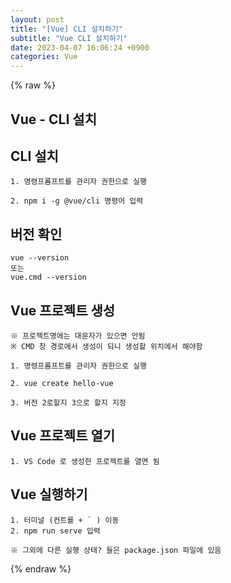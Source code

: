 ```yaml
---  
layout: post  
title: "[Vue] CLI 설치하기"  
subtitle: "Vue CLI 설치하기"  
date: 2023-04-07 16:06:24 +0900  
categories: Vue  
---  
```

{% raw %}  
## Vue - CLI 설치  
  
## CLI 설치  
	1. 명령프롬프트를 관리자 권한으로 실행  
  
	2. npm i -g @vue/cli 명령어 입력  
  
## 버전 확인  
	vue --version  
	또는  
	vue.cmd --version  
  
## Vue 프로젝트 생성  
	※ 프로젝트명에는 대문자가 있으면 안됨  
	※ CMD 창 경로에서 생성이 되니 생성할 위치에서 해야함  
  
	1. 명령프롬프트를 관리자 권한으로 실행  
  
	2. vue create hello-vue  
  
	3. 버전 2로할지 3으로 할지 지정  
  
## Vue 프로젝트 열기  
	1. VS Code 로 생성한 프로젝트를 열면 됨  
  
## Vue 실행하기  
  
	1. 터미널 (컨트롤 + ` ) 이동  
	2. npm run serve 입력  
  
	※ 그외에 다른 실행 상태? 들은 package.json 파일에 있음  
  
{% endraw %}